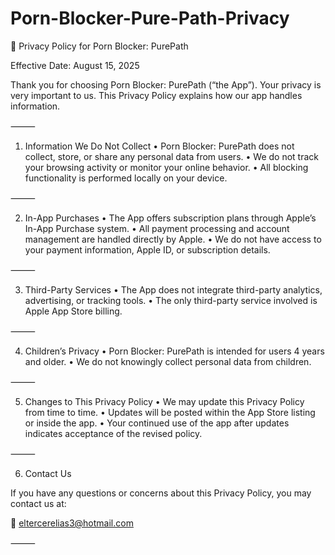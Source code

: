 # Porn-Blocker-Pure-Path-Privacy
📜 Privacy Policy for Porn Blocker: PurePath

Effective Date: August 15, 2025

Thank you for choosing Porn Blocker: PurePath (“the App”).
Your privacy is very important to us. This Privacy Policy explains how our app handles information.

⸻

1. Information We Do Not Collect
	•	Porn Blocker: PurePath does not collect, store, or share any personal data from users.
	•	We do not track your browsing activity or monitor your online behavior.
	•	All blocking functionality is performed locally on your device.

⸻

2. In-App Purchases
	•	The App offers subscription plans through Apple’s In-App Purchase system.
	•	All payment processing and account management are handled directly by Apple.
	•	We do not have access to your payment information, Apple ID, or subscription details.

⸻

3. Third-Party Services
	•	The App does not integrate third-party analytics, advertising, or tracking tools.
	•	The only third-party service involved is Apple App Store billing.

⸻

4. Children’s Privacy
	•	Porn Blocker: PurePath is intended for users 4 years and older.
	•	We do not knowingly collect personal data from children.

⸻

5. Changes to This Privacy Policy
	•	We may update this Privacy Policy from time to time.
	•	Updates will be posted within the App Store listing or inside the app.
	•	Your continued use of the app after updates indicates acceptance of the revised policy.

⸻

6. Contact Us

If you have any questions or concerns about this Privacy Policy, you may contact us at:

📧 eltercerelias3@hotmail.com

⸻
